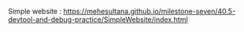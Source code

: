 Simple website : https://mehesultana.github.io/milestone-seven/40.5-devtool-and-debug-practice/SimpleWebsite/index.html

